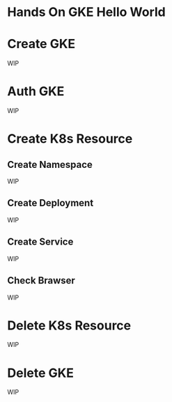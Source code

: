 # Hands On GKE Hello World

# Create GKE

WIP

# Auth GKE

WIP

# Create K8s Resource

## Create Namespace

WIP

## Create Deployment

WIP

## Create Service

WIP

## Check Brawser

WIP

# Delete K8s Resource

WIP

# Delete GKE

WIP

